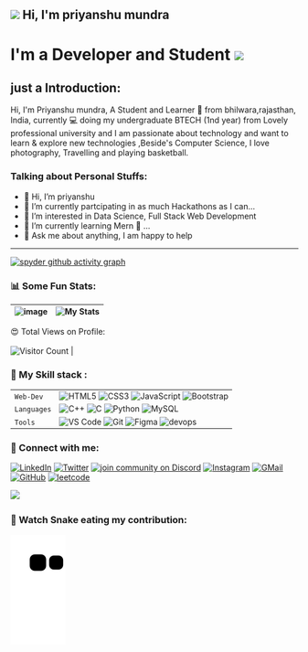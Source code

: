 ##  <img src="https://raw.githubusercontent.com/MartinHeinz/MartinHeinz/master/wave.gif" width="30px"> Hi, I'm priyanshu mundra

# I'm a Developer and Student <img src="https://media.giphy.com/media/WtTnAfZn6aVJfBzlN3/giphy.gif" width="50">
    



## just a Introduction:

Hi, I'm Priyanshu mundra, A Student and Learner 🚀 from bhilwara,rajasthan, India, currently 💻 doing my undergraduate BTECH (1nd year) from Lovely professional university and I am passionate about technology and want to learn & explore new technologies ,Beside's Computer Science, I love photography, Travelling and playing basketball.




### Talking about Personal Stuffs:

- 👋 Hi, I’m priyanshu
- 👀 I’m currently partcipating in as much Hackathons as I can...
- 👀 I’m interested in Data Science, Full Stack Web Development
- 🌱 I’m currently learning Mern 🤟 ...
- 💬 Ask me about anything, I am happy to help


---

[![spyder github activity graph](https://activity-graph.herokuapp.com/graph?username=spyder15&theme=react-dark)](https://github.com/Spyder15)


### 📊 Some Fun Stats:
| ![image](https://github-readme-stats.vercel.app/api?username=spyder15&&show_icons=true&title_color=ffff88ff&icon_color=bb2acf&text_color=daf7dc&bg_color=151515) | ![My Stats](https://github-readme-stats.vercel.app/api/top-langs/?username=spyder15&theme=midnight-purple) | 
| --- | --- |
😍 Total Views on Profile:<br><br>
![Visitor Count](https://profile-counter.glitch.me/priyanshumundra/count.svg) |



### 🍁 My Skill stack :

|               |           |
|       ---     |    ---    |
| `Web-Dev`     | ![HTML5](https://img.shields.io/badge/-HTML5-CC2400?style=for-the-badge&logo=html5&logoColor=white) ![CSS3](https://img.shields.io/badge/-CSS3-E24800?style=for-the-badge&logo=css3) ![JavaScript](https://img.shields.io/badge/-JavaScript-FE7601?style=for-the-badge&logo=javascript) ![Bootstrap](https://img.shields.io/badge/bootstrap-FE9A00?style=for-the-badge&logo=bootstrap&logoColor=white)|
| `Languages`   | ![C++](https://img.shields.io/badge/-C++-034D9A?style=for-the-badge&logo=c%2B%2B) ![C](https://img.shields.io/badge/-C-034D9A?style=for-the-badge&logo=c%2B%2B) ![Python](https://img.shields.io/badge/-Python-1F65AC?style=for-the-badge&logo=Python&logoColor=white) ![MySQL](https://img.shields.io/badge/-MySQL-307BBD?style=for-the-badge&logo=mysql&logoColor=white)|
| `Tools`       | ![VS Code](https://img.shields.io/badge/Visual_Studio_Code-5D1A60?style=for-the-badge&logo=visual%20studio%20code&logoColor=white) ![Git](https://img.shields.io/badge/Git-682181?style=for-the-badge&logo=git&logoColor=white) ![Figma](https://img.shields.io/badge/figma-%23F24E1E.svg?style=for-the-badge&logo=figma&logoColor=white) ![devops](https://img.shields.io/badge/-devops-034D9A?style=for-the-badge&logo=devops%2B%2B)|
                  


### 🤝 Connect with me:

[![LinkedIn](https://img.shields.io/badge/LinkedIn-0077B5?style=for-the-badge&logo=linkedin&logoColor=white)](https://www.linkedin.com/in/priyanshu-mundra-b66626216/)
[![Twitter](https://img.shields.io/badge/Twitter-1DA1F2?style=for-the-badge&logo=twitter&logoColor=white)](https://twitter.com/Mundr1Priyanshu)
[![join community on Discord](https://img.shields.io/badge/Discord-7289DA?style=for-the-badge&logo=discord&logoColor=white)](https://discord.gg/KqsYTwFfEk)
[![Instagram](https://img.shields.io/badge/Instagram-E4405F?style=for-the-badge&logo=instagram&logoColor=white)](https://www.instagram.com/mundra__priyanshu/)
[![GMail](https://img.shields.io/badge/Gmail-D14836?style=for-the-badge&logo=gmail&logoColor=white)](mailto:mundrapriyanshu15@gmail.com)
[![GitHub](https://img.shields.io/badge/GitHub-100000?style=for-the-badge&logo=github&logoColor=white)](https://github.com/Spyder15)
[![leetcode](https://img.shields.io/badge/leetcode-lightyellow?style=for-the-badge&logo=leetcode&logoColor=yellow)](https://leetcode.com/mundrapriyanshu15)



![](https://raw.githubusercontent.com/halfrost/halfrost/master/icons/header_.png)



### 🐍 Watch Snake eating my contribution:
![snake svg](https://github.com/spyder15/spyder15/blob/output/github-contribution-grid-snake.svg)




